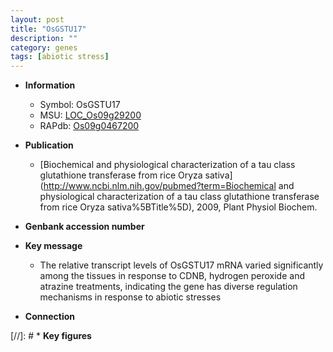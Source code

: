 ```yaml
---
layout: post
title: "OsGSTU17"
description: ""
category: genes
tags: [abiotic stress]
---
```


* **Information**  
    + Symbol: OsGSTU17  
    + MSU: [LOC_Os09g29200](http://rice.plantbiology.msu.edu/cgi-bin/ORF_infopage.cgi?orf=LOC_Os09g29200)  
    + RAPdb: [Os09g0467200](http://rapdb.dna.affrc.go.jp/viewer/gbrowse_details/irgsp1?name=Os09g0467200)  

* **Publication**  
    + [Biochemical and physiological characterization of a tau class glutathione transferase from rice Oryza sativa](http://www.ncbi.nlm.nih.gov/pubmed?term=Biochemical and physiological characterization of a tau class glutathione transferase from rice Oryza sativa%5BTitle%5D), 2009, Plant Physiol Biochem.

* **Genbank accession number**  

* **Key message**  
    + The relative transcript levels of OsGSTU17 mRNA varied significantly among the tissues in response to CDNB, hydrogen peroxide and atrazine treatments, indicating the gene has diverse regulation mechanisms in response to abiotic stresses

* **Connection**  

[//]: # * **Key figures**  


